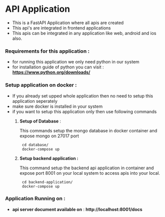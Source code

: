 <div align="left">

# API Application
- This is a FastAPI Application where all apis are created
- This api's are integrated in frontend applications
- This apis can be integrated in any application like web,  android and ios also.

### Requirements for this application : 
- for running this application we only need python in our system
- for installation guide of python you can visit :  **https://www.python.org/downloads/**


### Setup application on docker : 
- If you already set upped whole application then no need to setup this application seperately
- make  sure docker is installed in your system
- if you want to setup this application only then use following commands
    1. **Setup of Database** : 
        
        This commands setup the mongo database in docker container and expose mongo on 27017 port 
        
            cd database/
            docker-compose up

    2. **Setup backend application :** 

        This command setup the backend api application in container and expose port 8001 on your local system to access apis into your local.

            cd backend-application/
            docker-compose up
### Application Running on : 
- **api server document available on**  : **http://localhost:8001/docs**


</div>